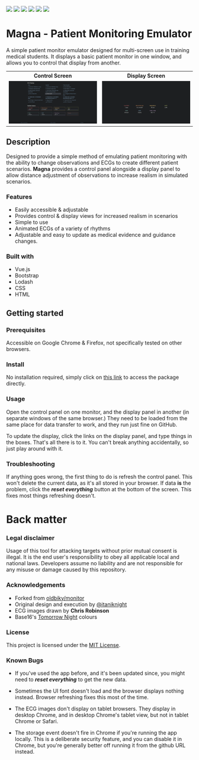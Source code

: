 ![](https://i.imgur.com/Hoq8m18.png)
![](https://img.shields.io/github/contributors/UWLSimulationCentre/Magna)
![](https://img.shields.io/github/last-commit/UWLSimulationCentre/Magna)
![](https://img.shields.io/github/issues/UWLSimulationCentre/Magna)
![](https://img.shields.io/github/license/UWLSimulationCentre/Magna)
![](https://img.shields.io/website?url=https%3A%2F%2Fuwlsimulationcentre.github.io%2FMagna%2F&label=Project%20Status)

# Magna - Patient Monitoring Emulator

A simple patient monitor emulator designed for multi-screen use in training medical students. It displays a basic patient monitor in one window, and allows you to control that display from another.

<table>
  <tr>
    <th>Control Screen</th>
    <th>Display Screen</th>
  </tr>
  <tr>
    <td> <img src="https://github.com/UWLSimulationCentre/Magna/blob/master/control-preview.png?raw=true" /> </td>
    <td> <img src="https://github.com/UWLSimulationCentre/Magna/blob/master/display-preview.png?raw=true" /> </td>
  </tr>
</table>

## Description

Designed to provide a simple method of emulating patient monitoring with the ability to change observations and ECGs to create different patient scenarios. **Magna** provides a control panel alongside a display panel to allow distance adjustment of observations to increase realism in simulated scenarios.

### Features

- Easily accessible & adjustable
- Provides control & display views for increased realism in scenarios
- Simple to use
- Animated ECGs of a variety of rhythms
- Adjustable and easy to update as medical evidence and guidance changes.

### Built with

- Vue.js
- Bootstrap
- Lodash
- CSS
- HTML

## Getting started

### Prerequisites
Accessible on Google Chrome & Firefox, not specifically tested on other browsers.

### Install
No installation required, simply click on [this link](https://uwlsimulationcentre.github.io/Magna/) to access the package directly.

### Usage

Open the control panel on one monitor, and the display panel in another (in separate windows of the same browser.) They need to be loaded from the same place for data transfer to work, and they run just fine on GitHub.

To update the display, click the links on the display panel, and type things in the boxes. That's all there is to it. You can't break anything accidentally, so just play around with it.

### Troubleshooting

If anything goes wrong, the first thing to do is refresh the control panel. This won't delete the current data, as it's all stored in your browser. If data **is** the problem, click the ***reset everything*** button at the bottom of the screen. This fixes most things refreshing doesn't.

# Back matter

### Legal disclaimer
Usage of this tool for attacking targets without prior mutual consent is illegal. It is the end user's responsibility to obey all applicable local and national laws. Developers assume no liability and are not responsible for any misuse or damage caused by this repository.

### Acknowledgements

- Forked from [oldbiky/monitor](https://github.com/oldbinky/monitor/)
- Original design and execution by [@itaniknight](https://github.com/itaniknight)
- ECG images drawn by **Chris Robinson**
- Base16's [Tomorrow Night](https://chriskempson.github.io/base16/) colours

### License
This project is licensed under the [MIT License](https://github.com/UWLSimulationCentre/Magna/blob/main/LICENSE.md).

### Known Bugs

- If you've used the app before, and it's been updated since, you might need to ***reset everything*** to get the new data.

- Sometimes the UI font doesn't load and the browser displays nothing instead. Browser refreshing fixes this most of the time.

- The ECG images don't display on tablet browsers. They display in desktop Chrome, and in desktop Chrome's tablet view, but not in tablet Chrome or Safari.

- The storage event doesn't fire in Chrome if you're running the app locally. This is a deliberate security feature, and you can disable it in Chrome, but you're generally better off running it from the github URL instead.
